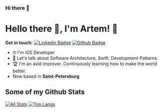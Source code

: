 ### Hi there 👋

# Hello there 👋, I'm Artem! 🦦

**Get in touch:**
[![Linkedin Badge](https://img.shields.io/badge/-ArtemUstinov-0072b1?style=flat&logo=Linkedin&logoColor=white&link=https://www.linkedin.com/in/ArtemUstinov/)](https://www.linkedin.com/in/ArtemUstinov/) [![Github Badge](https://img.shields.io/badge/-ArtemUstinov-grey?style=flat&logo=github&logoColor=white&link=https://github.com/ArtemUstinov/)](https://www.github.com/ArtemUstinov/)

<!-- ![universe-frame](https://i.giphy.com/media/J39gurpvL7SHpnTTJB/giphy.webp "Universe Big Bang") -->

<!--
**pedes/pedes** is a ✨ _special_ ✨ repository because its `README.md` (this file) appears on your GitHub profile.

Here are some ideas to get you started:

- 🔭 I’m currently working on ...
- 🌱 I’m currently learning ...
- 👯 I’m looking to collaborate on ...
- 🤔 I’m looking for help with ...
- 💬 Ask me about ...
- 📫 How to reach me: ...
- 😄 Pronouns: ...
- ⚡ Fun fact: ...
-->

<!-- - 📫 Let's get social: <a href="https://www.linkedin.com/in/artem-ustinov-3094bb1b4/"> <img src="https://img.shields.io/badge/-LinkedIn-%233781da" alt="LinkedIn"/></a>   -->

- 🤓 I'm iOS Developer
- 💬 Let's talk about Software Architecture, Swift, Development Patterns.
- 🏆 I'm an avid improver. Continuously learning how to make the world better.
- Now based in **Saint-Petersburg** 

## Some of my Github Stats
[![All Stats](https://github-readme-stats-axpwmfcg3.vercel.app/api?username=ArtemUstinov&show_icons=true&include_all_commits=true&count_private=true&hide=contribs)](https://github.com/ArtemUstinov/github-readme-stats)
[![Top Langs](https://github-readme-stats-axpwmfcg3.vercel.app/api/top-langs/?username=ArtemUstinov&layout=compact)](https://github.com/ArtemUstinov/github-readme-stats)


<!--![Pedes's github stats](https://github-readme-stats.vercel.app/api?username=ArtemUstinov) -->





<!--
**ArtemUstinov/ArtemUstinov** is a ✨ _special_ ✨ repository because its `README.md` (this file) appears on your GitHub profile.

